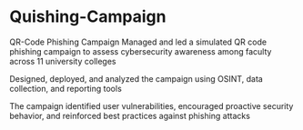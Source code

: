 # Quishing-Campaign
QR-Code Phishing Campaign
Managed and led a simulated QR code phishing campaign to assess cybersecurity awareness among faculty across 11 university colleges 

Designed, deployed, and analyzed the campaign using OSINT, data collection, and reporting tools 

The campaign identified user vulnerabilities, encouraged proactive security behavior, and reinforced best practices against phishing attacks
